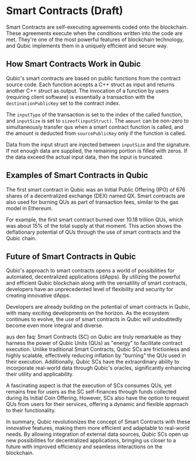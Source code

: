 # Smart Contracts (Draft)

Smart Contracts are self-executing agreements coded onto the blockchain. These agreements execute when the conditions written into the code are met. They're one of the most powerful features of blockchain technology, and Qubic implements them in a uniquely efficient and secure way.

## How Smart Contracts Work in Qubic

Qubic's smart contracts are based on public functions from the contract source code. Each function accepts a C++ struct as input and returns another C++ struct as output. The invocation of a function by users (requiring client software) is essentially a transaction with the `destinationPublicKey` set to the contract index.

The `inputType` of the transaction is set to the index of the called function, and `inputSize` is set to `sizeof(inputStruct)`. The `amount` can be non-zero to simultaneously transfer qus when a smart contract function is called, and the amount is deducted from `sourcePublicKey` only if the function is called.

Data from the input struct are injected between `inputSize` and the signature. If not enough data are supplied, the remaining portion is filled with zeros. If the data exceed the actual input data, then the input is truncated.

## Examples of Smart Contracts in Qubic

The first smart contract in Qubic was an Initial Public Offering (IPO) of 676 shares of a decentralized exchange (DEX) named QX. Smart contracts are also used for burning QUs as part of transaction fees, similar to the gas model in Ethereum. 

For example, the first smart contract burned over 10.18 trillion QUs, which was about 15% of the total supply at that moment. This action shows the deflationary potential of QUs through the use of smart contracts and the Qubic chain.

## Future of Smart Contracts in Qubic

Qubic's approach to smart contracts opens a world of possibilities for automated, decentralized applications (dApps). By utilizing the powerful and efficient Qubic blockchain along with the versatility of smart contracts, developers have an unprecedented level of flexibility and security for creating innovative dApps.

Developers are already building on the potential of smart contracts in Qubic, with many exciting developments on the horizon. As the ecosystem continues to evolve, the use of smart contracts in Qubic will undoubtedly become even more integral and diverse.


aus den faq:
Smart Contracts (SC) on Qubic are truly remarkable as they harness the power of Qubic Units (QUs) as "energy" to facilitate contract execution. Unlike traditional Smart Contracts, Qubic SCs are frictionless and highly scalable, effectively reducing inflation by "burning" the QUs used in their execution. Additionally, Qubic SCs have the extraordinary ability to incorporate real-world data through Qubic's oracles, significantly enhancing their utility and applicability.

A fascinating aspect is that the execution of SCs consumes QUs, yet remains free for users as the SC self-finances through funds collected during its Initial Coin Offering. However, SCs also have the option to request QUs from users for their services, offering a dynamic and flexible approach to their functionality.

In summary, Qubic revolutionizes the concept of Smart Contracts with these innovative features, making them more efficient and adaptable to real-world needs. By allowing integration of external data sources, Qubic SCs open up new possibilities for decentralized applications, bringing us closer to a future with improved efficiency and seamless interactions on the blockchain.